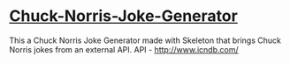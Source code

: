 # [Chuck-Norris-Joke-Generator](https://octavyrun.github.io/Chuck-Norris-Joke-Generator/)

This a Chuck Norris Joke Generator made with Skeleton that brings Chuck Norris jokes from an external API.
API - http://www.icndb.com/
